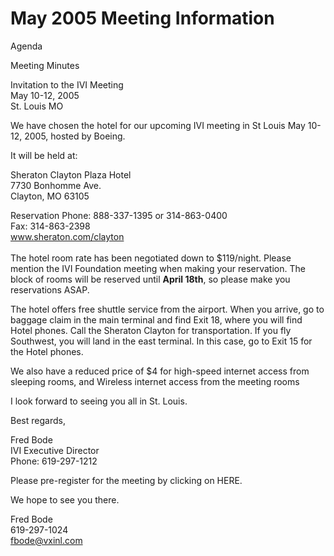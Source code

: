 # May 2005 Meeting Information

  
  
Agenda  
  
Meeting Minutes  
  
Invitation to the IVI Meeting  
May 10-12, 2005  
St. Louis MO  
  
We have chosen the hotel for our upcoming IVI meeting in St Louis May
10-12, 2005, hosted by Boeing.  
  
It will be held at:  
  
Sheraton Clayton Plaza Hotel  
7730 Bonhomme Ave.  
Clayton, MO 63105  
  
Reservation Phone: 888-337-1395 or 314-863-0400  
Fax: 314-863-2398  
[www.sheraton.com/clayton  
](http://www.sheraton.com/clayton)  
The hotel room rate has been negotiated down to $119/night. Please
mention the IVI Foundation meeting when making your reservation. The
block of rooms will be reserved until **April 18th**, so please make you
reservations ASAP.  
  
The hotel offers free shuttle service from the airport. When you arrive,
go to baggage claim in the main terminal and find Exit 18, where you
will find Hotel phones. Call the Sheraton Clayton for transportation. If
you fly Southwest, you will land in the east terminal. In this case, go
to Exit 15 for the Hotel phones.  
  
We also have a reduced price of $4 for high-speed internet access from
sleeping rooms, and Wireless internet access from the meeting rooms  
  
I look forward to seeing you all in St. Louis.  
  
Best regards,  
  
Fred Bode  
IVI Executive Director  
Phone: 619-297-1212  
  
Please pre-register for the meeting by clicking on HERE.  
  
We hope to see you there.  
  
Fred Bode  
619-297-1024  
<fbode@vxinl.com>
